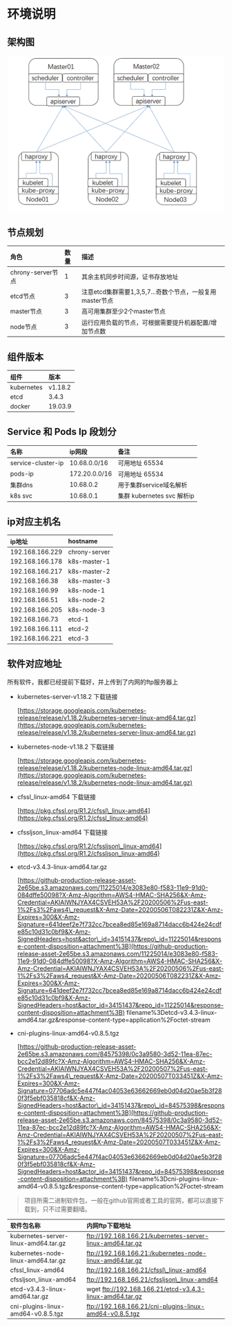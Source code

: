 # 环境说明

## 架构图

![image-20200507161538839](../../.gitbook/assets/image-20200507161538839.png)

## 节点规划

| 角色 | 数量 | 描述 |
| :--- | :--- | :--- |
| chrony-server节点 | 1 | 其余主机同步时间源，证书存放地址 |
| etcd节点 | 3 | 注意etcd集群需要1,3,5,7...奇数个节点，一般复用master节点 |
| master节点 | 3 | 高可用集群至少2个master节点 |
| node节点 | 3 | 运行应用负载的节点，可根据需要提升机器配置/增加节点数 |

## 组件版本

| 组件 | 版本 |
| :--- | :--- |
| kubernetes | v1.18.2 |
| etcd | 3.4.3 |
| docker | 19.03.9 |

## Service 和 Pods Ip 段划分

| 名称 | ip网段 | 备注 |
| :--- | :--- | :--- |
| service-cluster-ip | 10.68.0.0/16 | 可用地址 65534 |
| pods-ip | 172.20.0.0/16 | 可用地址 65534 |
| 集群dns | 10.68.0.2 | 用于集群service域名解析 |
| k8s svc | 10.68.0.1 | 集群 kubernetes svc 解析ip |

## ip对应主机名

| ip地址 | hostname |
| :--- | :--- |
| 192.168.166.229 | chrony-server |
| 192.168.166.178 | k8s-master-1 |
| 192.168.166.217 | k8s-master-2 |
| 192.168.166.38 | k8s-master-3 |
| 192.168.166.99 | k8s-node-1 |
| 192.168.166.51 | k8s-node-2 |
| 192.168.166.205 | k8s-node-3 |
| 192.168.166.73 | etcd-1 |
| 192.168.166.111 | etcd-2 |
| 192.168.166.221 | etcd-3 |

## 软件对应地址

所有软件，我都已经提前下载好，并上传到了内网的ftp服务器上

* kubernetes-server-v1.18.2 下载链接

  [https://storage.googleapis.com/kubernetes-release/release/v1.18.2/kubernetes-server-linux-amd64.tar.gz](https://storage.googleapis.com/kubernetes-release/release/v1.18.2/kubernetes-server-linux-amd64.tar.gz)

* kubernetes-node-v1.18.2 下载链接

  [https://storage.googleapis.com/kubernetes-release/release/v1.18.2/kubernetes-node-linux-amd64.tar.gz](https://storage.googleapis.com/kubernetes-release/release/v1.18.2/kubernetes-node-linux-amd64.tar.gz)

* cfssl\_linux-amd64 下载链接

  [https://pkg.cfssl.org/R1.2/cfssl\_linux-amd64](https://pkg.cfssl.org/R1.2/cfssl_linux-amd64)

* cfssljson\_linux-amd64 下载链接

  [https://pkg.cfssl.org/R1.2/cfssljson\_linux-amd64](https://pkg.cfssl.org/R1.2/cfssljson_linux-amd64)

* etcd-v3.4.3-linux-amd64.tar.gz

  [https://github-production-release-asset-2e65be.s3.amazonaws.com/11225014/e3083e80-f583-11e9-91d0-084dffe50098?X-Amz-Algorithm=AWS4-HMAC-SHA256&X-Amz-Credential=AKIAIWNJYAX4CSVEH53A%2F20200506%2Fus-east-1%2Fs3%2Faws4\_request&X-Amz-Date=20200506T082231Z&X-Amz-Expires=300&X-Amz-Signature=641deef2e7f732cc7bcea8ed85e169a8714dacc6b424e24cdfe85c10d31c0bf9&X-Amz-SignedHeaders=host&actor\_id=34151437&repo\_id=11225014&response-content-disposition=attachment%3B](https://github-production-release-asset-2e65be.s3.amazonaws.com/11225014/e3083e80-f583-11e9-91d0-084dffe50098?X-Amz-Algorithm=AWS4-HMAC-SHA256&X-Amz-Credential=AKIAIWNJYAX4CSVEH53A%2F20200506%2Fus-east-1%2Fs3%2Faws4_request&X-Amz-Date=20200506T082231Z&X-Amz-Expires=300&X-Amz-Signature=641deef2e7f732cc7bcea8ed85e169a8714dacc6b424e24cdfe85c10d31c0bf9&X-Amz-SignedHeaders=host&actor_id=34151437&repo_id=11225014&response-content-disposition=attachment%3B) filename%3Detcd-v3.4.3-linux-amd64.tar.gz&response-content-type=application%2Foctet-stream

* cni-plugins-linux-amd64-v0.8.5.tgz

  [https://github-production-release-asset-2e65be.s3.amazonaws.com/84575398/0c3a9580-3d52-11ea-87ec-bcc2e12d89fc?X-Amz-Algorithm=AWS4-HMAC-SHA256&X-Amz-Credential=AKIAIWNJYAX4CSVEH53A%2F20200507%2Fus-east-1%2Fs3%2Faws4\_request&X-Amz-Date=20200507T033451Z&X-Amz-Expires=300&X-Amz-Signature=07706adc5e447f4ac04053e63662669eb0d04d20ae5b3f280f3f5ebf035818cf&X-Amz-SignedHeaders=host&actor\_id=34151437&repo\_id=84575398&response-content-disposition=attachment%3B](https://github-production-release-asset-2e65be.s3.amazonaws.com/84575398/0c3a9580-3d52-11ea-87ec-bcc2e12d89fc?X-Amz-Algorithm=AWS4-HMAC-SHA256&X-Amz-Credential=AKIAIWNJYAX4CSVEH53A%2F20200507%2Fus-east-1%2Fs3%2Faws4_request&X-Amz-Date=20200507T033451Z&X-Amz-Expires=300&X-Amz-Signature=07706adc5e447f4ac04053e63662669eb0d04d20ae5b3f280f3f5ebf035818cf&X-Amz-SignedHeaders=host&actor_id=34151437&repo_id=84575398&response-content-disposition=attachment%3B) filename%3Dcni-plugins-linux-amd64-v0.8.5.tgz&response-content-type=application%2Foctet-stream

> 项目所需二进制软件包，一般在github官网或者工具的官网，都可以直接下载到，只不过需要翻墙。

| 软件包名称 | 内网ftp下载地址 |
| :--- | :--- |
| kubernetes-server-linux-amd64.tar.gz | ftp://192.168.166.21/kubernetes-server-linux-amd64.tar.gz |
| kubernetes-node-linux-amd64.tar.gz | ftp://192.168.166.21:/kubernetes-node-linux-amd64.tar.gz |
| cfssl\_linux-amd64 | ftp://192.168.166.21/cfssl\_linux-amd64 |
| cfssljson\_linux-amd64 | ftp://192.168.166.21/cfssljson\_linux-amd64 |
| etcd-v3.4.3-linux-amd64.tar.gz | wget ftp://192.168.166.21/etcd-v3.4.3-linux-amd64.tar.gz |
| cni-plugins-linux-amd64-v0.8.5.tgz | ftp://192.168.166.21/cni-plugins-linux-amd64-v0.8.5.tgz |

